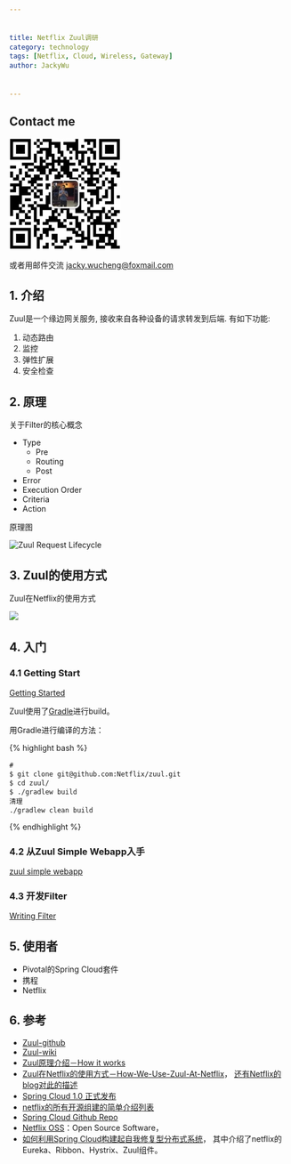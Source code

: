 ```yaml
---

   
title: Netflix Zuul调研
category: technology  
tags: [Netflix, Cloud, Wireless, Gateway]  
author: JackyWu  
  

---
```


## Contact me

![](/assets/images/weixin-pic-jackywu.jpg)

或者用邮件交流 <a href="mailto:jacky.wucheng@foxmail.com">jacky.wucheng@foxmail.com</a>

## 1. 介绍

Zuul是一个缘边网关服务, 接收来自各种设备的请求转发到后端. 有如下功能:

1. 动态路由
2. 监控
3. 弹性扩展
4. 安全检查

## 2. 原理

关于Filter的核心概念

- Type
    - Pre
    - Routing
    - Post
- Error
- Execution Order
- Criteria
- Action

原理图

![Zuul Request Lifecycle](https://camo.githubusercontent.com/4eb7754152028cdebd5c09d1c6f5acc7683f0094/687474703a2f2f6e6574666c69782e6769746875622e696f2f7a75756c2f696d616765732f7a75756c2d726571756573742d6c6966656379636c652e706e67)


## 3. Zuul的使用方式

Zuul在Netflix的使用方式

![](https://camo.githubusercontent.com/5e596c573110bffb608614a09c97611107205d0d/687474703a2f2f6e6574666c69782e6769746875622e696f2f7a75756c2f696d616765732f7a75756c2d706879736963616c2d617263682e706e67)

## 4. 入门

### 4.1 Getting Start

[Getting Started](https://github.com/Netflix/zuul/wiki/Getting-Started)

Zuul使用了[Gradle](http://gradle.org/)进行build。

用Gradle进行编译的方法：


{% highlight bash %}
    
    #
    $ git clone git@github.com:Netflix/zuul.git  
    $ cd zuul/  
    $ ./gradlew build  
    清理  
    ./gradlew clean build  

{% endhighlight %}


### 4.2 从Zuul Simple Webapp入手

[zuul simple webapp](https://github.com/Netflix/zuul/wiki/zuul-simple-webapp)

### 4.3 开发Filter

[Writing Filter](https://github.com/Netflix/zuul/wiki/Writing-Filters)

## 5. 使用者

- Pivotal的Spring Cloud套件
- 携程
- Netflix 

## 6. 参考

- [Zuul-github](https://github.com/Netflix/zuul)
- [Zuul-wiki](https://github.com/Netflix/zuul/wiki)
- [Zuul原理介绍－How it works](https://github.com/Netflix/zuul/wiki/How-it-Works)
- [Zuul在Netflix的使用方式－How-We-Use-Zuul-At-Netflix](https://github.com/Netflix/zuul/wiki/How-We-Use-Zuul-At-Netflix)， [还有Netflix的blog对此的描述](http://techblog.netflix.com/2013/06/announcing-zuul-edge-service-in-cloud.html)
- [Spring Cloud 1.0 正式发布](http://www.linuxeden.com/html/news/20150320/159789.html)
- [netflix的所有开源组建的简单介绍列表](http://www.douban.com/note/489683323/)
- [Spring Cloud Github Repo](https://github.com/spring-cloud)
- [Netflix OSS](https://netflix.github.io/)：Open Source Software， 
- [如何利用Spring Cloud构建起自我修复型分布式系统](http://cloud.51cto.com/art/201505/477946_all.htm)， 其中介绍了netflix的Eureka、Ribbon、Hystrix、Zuul组件。
